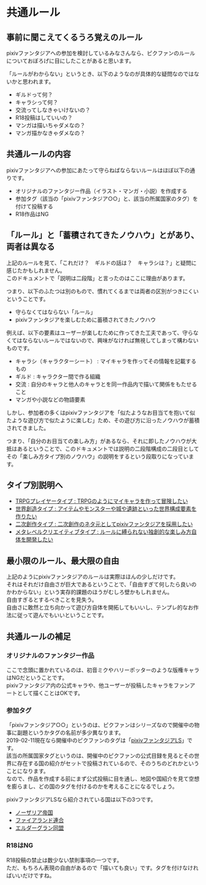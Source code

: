 # 共通ルール

## 事前に聞こえてくるうろ覚えのルール
pixivファンタジアへの参加を検討しているみなさんなら、ピクファンのルールについておぼろげに目にしたことがあると思います。

「ルールがわからない」というとき、以下のようなのが具体的な疑問なのではないかと思われます。
* ギルドって何？
* キャラシって何？
* 交流ってしなきゃいけないの？
* R18投稿はしていいの？
* マンガは描いちゃダメなの？
* マンガ描かなきゃダメなの？

## 共通ルールの内容
pixivファンタジアへの参加にあたって守らねばならないルールはほぼ以下の通りです。

* オリジナルのファンタジー作品（イラスト・マンガ・小説）を作成する
* 参加タグ（該当の「pixivファンタジア○○」と、該当の所属国家のタグ）を付けて投稿する
* R18作品はNG

## 「ルール」と「蓄積されてきたノウハウ」とがあり、両者は異なる
上記のルールを見て、「これだけ？　ギルドの話は？　キャラシは？」と疑問に感じたかもしれません。  
このドキュメントで「説明は二段階」と言ったのはここに理由があります。

つまり、以下のふたつは別のもので、慣れてくるまでは両者の区別がつきにくいということです。
* 守らなくてはならない「ルール」
* pixivファンタジアを楽しむために蓄積されてきたノウハウ

例えば、以下の要素はユーザーが楽しむために作ってきた工夫であって、守らなくてはならないルールではないので、興味がなければ無視してしまって構わないものです。
* キャラシ（キャラクターシート） : マイキャラを作ってその情報を記載するもの
* ギルド : キャラクター間で作る組織
* 交流 : 自分のキャラと他人のキャラとを同一作品内で描いて関係をもたせること
* マンガや小説などの物語要素

しかし、参加者の多くはpixivファンタジアを「似たようなお目当てを抱いて似たような遊び方で似たように楽しむ」ため、その遊び方に沿ったノウハウが蓄積されてきました。

つまり、「自分のお目当ての楽しみ方」があるなら、それに即したノウハウが大抵はあるということで、このドキュメントでは説明の二段階構成の二段目としてその「楽しみ方タイプ別のノウハウ」の説明をするという段取りになっています。


## タイプ別説明へ
* [TRPGプレイヤータイプ : TRPGのようにマイキャラを作って冒険したい](02_trpg.md)
* [世界創造タイプ : アイテムやモンスターや城や遺跡といった世界構成要素を作りたい](03_world_making.md)
* [二次創作タイプ : 二次創作のネタ元としてpixivファンタジアを採用したい](04_fanart.md)
* [メタレベルクリエイティブタイプ : ルールに縛られない独創的な楽しみ方自体を開発したい](05_meta_develop.md)


## 最小限のルール、最大限の自由
上記のようにpixivファンタジアのルールは実際はほんの少しだけです。  
それはそれだけ自由さが巨大であるということで、「自由すぎて何したら良いのかわからない」という実存的課題のほうがむしろ壁かもしれません。  
自由すぎるとするべきことを見失う。  
自由さに敢然と立ち向かって遊び方自体を開拓してもいいし、テンプレ的なお作法に従って遊んでもいいということです。

## 共通ルールの補足
### オリジナルのファンタジー作品
ここで念頭に置かれているのは、初音ミクやハリーポッターのような版権キャラはNGだということです。  
pixivファンタジア内の公式キャラや、他ユーザーが投稿したキャラをファンアートとして描くことはOKです。

### 参加タグ
「pixivファンタジア○○」というのは、ピクファンはシリーズなので開催中の物事に副題というかタグの名前が多少異なります。  
2019-02-11現在なら開催中のピクファンのタグは「<a href="https://www.pixiv.net/search.php?s_mode=s_tag_full&word=pixiv%E3%83%95%E3%82%A1%E3%83%B3%E3%82%BF%E3%82%B8%E3%82%A2LS&order=date_d" target="_blank">pixivファンタジアLS</a>」です。  
該当の所属国家タグというのは、開催中のピクファンの公式目録を見るとその世界に存在する国の紹介がセットで投稿されているので、そのうちのどれかということになります。  
なので、作品を作成する前にまず公式投稿に目を通し、地図や国紹介を見て空想を膨らまし、どの国のタグを付けるのかを考えることになるでしょう。  

pixivファンタジアLSなら紹介されている国は以下の3つです。
* <a href="https://www.pixiv.net/member_illust.php?mode=medium&illust_id=72286998" target="_blank">ノーザリア帝国</a>
* <a href="https://www.pixiv.net/member_illust.php?mode=medium&illust_id=72287062" target="_blank">ファイアランド連合</a>
* <a href="https://www.pixiv.net/member_illust.php?mode=medium&illust_id=72287104" target="_blank">エルダーグラン同盟</a>

### R18はNG
R18投稿の禁止は数少ない禁則事項の一つです。  
ただ、もちろん表現の自由があるので「描いても良い」です。タグを付けなければいいだけですね。
